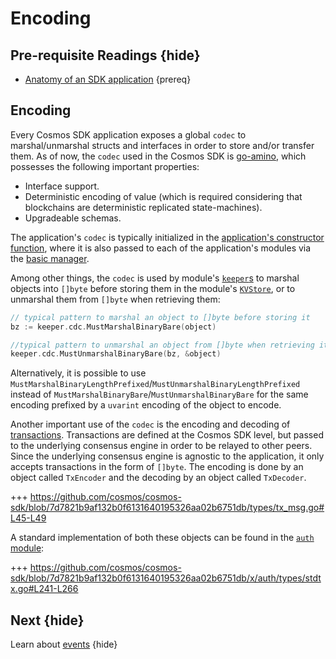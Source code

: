 <!--
order: 6
synopsis: The `codec` is used everywhere in the Cosmos SDK to encode and decode structs and interfaces. The specific codec used in the Cosmos SDK is called `go-amino`
-->

# Encoding

## Pre-requisite Readings {hide}

- [Anatomy of an SDK application](../basics/app-anatomy.md) {prereq}

## Encoding

Every Cosmos SDK application exposes a global `codec` to marshal/unmarshal structs and interfaces in order to store and/or transfer them. As of now, the `codec` used in the Cosmos SDK is [go-amino](https://github.com/tendermint/go-amino), which possesses the following important properties:

- Interface support. 
- Deterministic encoding of value (which is required considering that blockchains are deterministic replicated state-machines). 
- Upgradeable schemas. 

The application's `codec` is typically initialized in the [application's constructor function](../basics/app-anatomy.md#constructor-function), where it is also passed to each of the application's modules via the [basic manager](../building-modules/module-manager.md#basic-manager). 

Among other things, the `codec` is used by module's [`keeper`s](../building-modules/keeper.md) to marshal objects into `[]byte` before storing them in the module's [`KVStore`](./store.md#kvstore), or to unmarshal them from `[]byte` when retrieving them:

```go
// typical pattern to marshal an object to []byte before storing it
bz := keeper.cdc.MustMarshalBinaryBare(object)

//typical pattern to unmarshal an object from []byte when retrieving it
keeper.cdc.MustUnmarshalBinaryBare(bz, &object)
```

Alternatively, it is possible to use `MustMarshalBinaryLengthPrefixed`/`MustUnmarshalBinaryLengthPrefixed` instead of `MustMarshalBinaryBare`/`MustUnmarshalBinaryBare` for the same encoding prefixed by a `uvarint` encoding of the object to encode. 

Another important use of the `codec` is the encoding and decoding of [transactions](./transactions.md). Transactions are defined at the Cosmos SDK level, but passed to the underlying consensus engine in order to be relayed to other peers. Since the underlying consensus engine is agnostic to the application, it only accepts transactions in the form of `[]byte`. The encoding is done by an object called `TxEncoder` and the decoding by an object called `TxDecoder`. 

+++ https://github.com/cosmos/cosmos-sdk/blob/7d7821b9af132b0f6131640195326aa02b6751db/types/tx_msg.go#L45-L49

A standard implementation of both these objects can be found in the [`auth` module](https://github.com/cosmos/cosmos-sdk/blob/master/x/auth):

+++ https://github.com/cosmos/cosmos-sdk/blob/7d7821b9af132b0f6131640195326aa02b6751db/x/auth/types/stdtx.go#L241-L266

## Next {hide}

Learn about [events](./events.md) {hide}